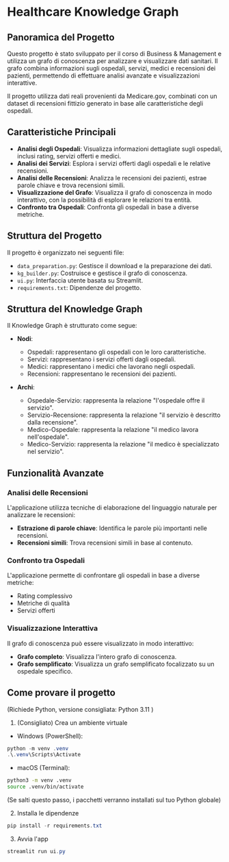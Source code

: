 # Healthcare Knowledge Graph

## Panoramica del Progetto

Questo progetto è stato sviluppato per il corso di Business & Management e utilizza un grafo di conoscenza per analizzare e visualizzare dati sanitari. Il grafo combina informazioni sugli ospedali, servizi, medici e recensioni dei pazienti, permettendo di effettuare analisi avanzate e visualizzazioni interattive.

Il progetto utilizza dati reali provenienti da Medicare.gov, combinati con un dataset di recensioni fittizio generato in base alle caratteristiche degli ospedali.

## Caratteristiche Principali

- **Analisi degli Ospedali**: Visualizza informazioni dettagliate sugli ospedali, inclusi rating, servizi offerti e medici.
- **Analisi dei Servizi**: Esplora i servizi offerti dagli ospedali e le relative recensioni.
- **Analisi delle Recensioni**: Analizza le recensioni dei pazienti, estrae parole chiave e trova recensioni simili.
- **Visualizzazione del Grafo**: Visualizza il grafo di conoscenza in modo interattivo, con la possibilità di esplorare le relazioni tra entità.
- **Confronto tra Ospedali**: Confronta gli ospedali in base a diverse metriche.

## Struttura del Progetto

Il progetto è organizzato nei seguenti file:

- `data_preparation.py`: Gestisce il download e la preparazione dei dati.
- `kg_builder.py`: Costruisce e gestisce il grafo di conoscenza.
- `ui.py`: Interfaccia utente basata su Streamlit.
- `requirements.txt`: Dipendenze del progetto.

## Struttura del Knowledge Graph

Il Knowledge Graph è strutturato come segue:

- **Nodi**:
  - Ospedali: rappresentano gli ospedali con le loro caratteristiche.
  - Servizi: rappresentano i servizi offerti dagli ospedali.
  - Medici: rappresentano i medici che lavorano negli ospedali.
  - Recensioni: rappresentano le recensioni dei pazienti.

- **Archi**:
  - Ospedale-Servizio: rappresenta la relazione "l'ospedale offre il servizio".
  - Servizio-Recensione: rappresenta la relazione "il servizio è descritto dalla recensione".
  - Medico-Ospedale: rappresenta la relazione "il medico lavora nell'ospedale".
  - Medico-Servizio: rappresenta la relazione "il medico è specializzato nel servizio".

## Funzionalità Avanzate

### Analisi delle Recensioni

L'applicazione utilizza tecniche di elaborazione del linguaggio naturale per analizzare le recensioni:

- **Estrazione di parole chiave**: Identifica le parole più importanti nelle recensioni.
- **Recensioni simili**: Trova recensioni simili in base al contenuto.

### Confronto tra Ospedali

L'applicazione permette di confrontare gli ospedali in base a diverse metriche:

- Rating complessivo
- Metriche di qualità
- Servizi offerti

### Visualizzazione Interattiva

Il grafo di conoscenza può essere visualizzato in modo interattivo:

- **Grafo completo**: Visualizza l'intero grafo di conoscenza.
- **Grafo semplificato**: Visualizza un grafo semplificato focalizzato su un ospedale specifico.

## Come provare il progetto 

(Richiede Python, versione consigliata: Python 3.11 )

1) (Consigliato) Crea un ambiente virtuale
- Windows (PowerShell):
```powershell
python -m venv .venv
.\.venv\Scripts\Activate
```
- macOS (Terminal):
```bash
python3 -m venv .venv
source .venv/bin/activate
```
(Se salti questo passo, i pacchetti verranno installati sul tuo Python globale)

2) Installa le dipendenze
```powershell
pip install -r requirements.txt
```

3) Avvia l'app
```powershell
streamlit run ui.py






